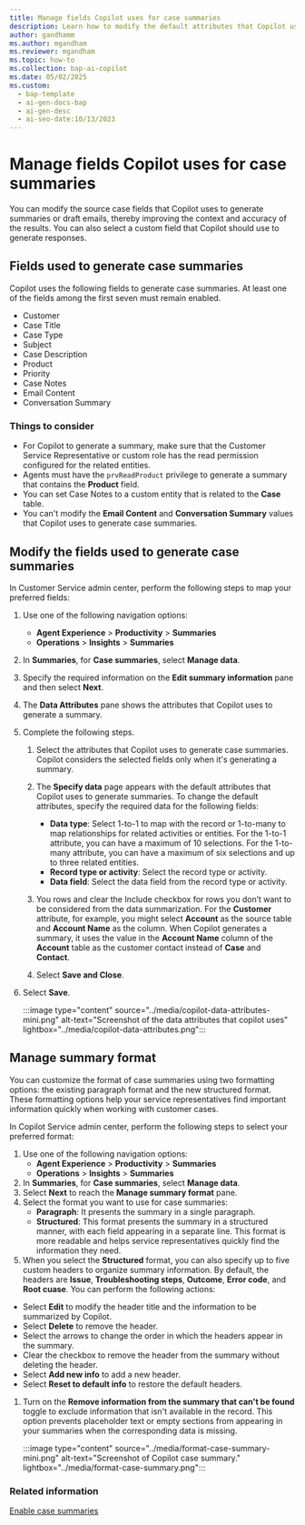 ```yaml
---
title: Manage fields Copilot uses for case summaries
description: Learn how to modify the default attributes that Copilot uses to generate more accurate summaries. 
author: gandhamm 
ms.author: mgandham 
ms.reviewer: mgandham
ms.topic: how-to 
ms.collection: bap-ai-copilot
ms.date: 05/02/2025
ms.custom:
  - bap-template
  - ai-gen-docs-bap
  - ai-gen-desc
  - ai-seo-date:10/13/2023
---
```


# Manage fields Copilot uses for case summaries 

You can modify the source case fields that Copilot uses to generate summaries or draft emails, thereby improving the context and accuracy of the results. You can also select a custom field that Copilot should use to generate responses.

## Fields used to generate case summaries

Copilot uses the following fields to generate case summaries. At least one of the fields among the first seven must remain enabled.

- Customer
- Case Title
- Case Type
- Subject
- Case Description
- Product
- Priority
- Case Notes
- Email Content
- Conversation Summary

### Things to consider

- For Copilot to generate a summary, make sure that the Customer Service Representative or custom role has the read permission configured for the related entities.
- Agents must have the `prvReadProduct` privilege to generate a summary that contains the **Product** field.
- You can set Case Notes to a custom entity that is related to the **Case** table.
- You can't modify the **Email Content**  and **Conversation Summary** values that Copilot uses to generate case summaries. 

## Modify the fields used to generate case summaries

In Customer Service admin center, perform the following steps to map your preferred fields:

1. Use one of the following navigation options:
    - **Agent Experience** > **Productivity** > **Summaries**
    - **Operations** > **Insights** > **Summaries**
1. In **Summaries**, for **Case summaries**, select **Manage data**. 
1. Specify the required information on the **Edit summary information** pane and then select **Next**.
1. The **Data Attributes** pane shows the attributes that Copilot uses to generate a summary.
1. Complete the following steps.
    1. Select the attributes that Copilot uses to generate case summaries. Copilot considers the selected fields only when it's generating a summary.  
    1. The **Specify data** page appears with the default attributes that Copilot uses to generate summaries. To change the default attributes, specify the required data for the following fields:
    
       - **Data type**: Select 1-to-1 to map with the record or 1-to-many to map relationships for related activities or entities. For the 1-to-1 attribute, you can have a maximum of 10 selections. For the 1-to-many attribute, you can have a maximum of six selections and up to three related entities.
       - **Record type or activity**: Select the record type or activity. 
       - **Data field**: Select the data field from the record type or activity.
   1. You  rows and clear the Include checkbox for rows you don’t want to be considered from the data summarization.
  For the **Customer** attribute, for example, you might select **Account** as the source table and **Account Name** as the column. When Copilot generates a summary, it uses the value in the **Account Name** column of the **Account** table as the customer contact instead of **Case** and **Contact**.
   1.  Select **Save and Close**.
1. Select **Save**.
 
   :::image type="content" source="../media/copilot-data-attributes-mini.png" alt-text="Screenshot of the data attributes that copilot uses" lightbox="../media/copilot-data-attributes.png":::

## Manage summary format

You can customize the format of case summaries using two formatting options: the existing paragraph format and the new structured format. These formatting options help your service representatives find important information quickly when working with customer cases.

In Copilot Service admin center, perform the following steps to select your preferred format:

1. Use one of the following navigation options:
    - **Agent Experience** > **Productivity** > **Summaries**
    - **Operations** > **Insights** > **Summaries**
1. In **Summaries**, for **Case summaries**, select **Manage data**. 
1. Select **Next** to reach the **Manage summary format** pane.
1. Select the format you want to use for case summaries:
   - **Paragraph**: It presents the summary in a single paragraph.
   - **Structured**: This format presents the summary in a structured manner, with each field appearing in a separate line. This format is more readable and helps service representatives quickly find the information they need.
1. When you select the **Structured** format, you can also specify up to five custom headers to organize summary information. By default, the headers are **Issue**, **Troubleshooting steps**, **Outcome**, **Error code**, and **Root cuase**. You can perform the following actions:

 - Select **Edit** to modify the header title and the information to be summarized by Copilot.
 - Select **Delete** to remove the header.
 - Select the arrows to change the order in which the headers appear in the summary.
 - Clear the checkbox to remove the header from the summary without deleting the header.
 - Select **Add new info** to add a new header. 
 - Select **Reset to default info** to restore the default headers.

1. Turn on the **Remove information from the summary that can't be found** toggle to exclude information that isn't available in the record. This option prevents placeholder text or empty sections from appearing in your summaries when the corresponding data is missing.



   :::image type="content" source="../media/format-case-summary-mini.png" alt-text="Screenshot of Copilot case summary." lightbox="../media/format-case-summary.png":::

### Related information

[Enable case summaries](copilot-enable-summary.md#enable-case-summaries)  